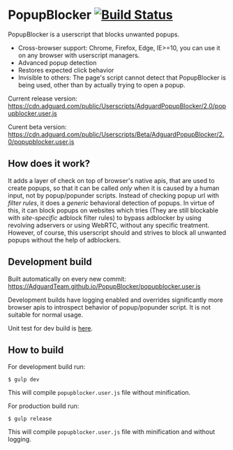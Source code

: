 # PopupBlocker [![Build Status](https://travis-ci.org/AdguardTeam/PopupBlocker.svg?branch=master)](https://travis-ci.org/AdguardTeam/PopupBlocker)
PopupBlocker is a userscript that blocks unwanted popups.

 - Cross-browser support: Chrome, Firefox, Edge, IE>=10, you can use it on any browser with userscript managers.
 - Advanced popup detection
 - Restores expected click behavior
 - Invisible to others: The page's script cannot detect that PopupBlocker is being used, other than by actually trying to open a popup.

Current release version: https://cdn.adguard.com/public/Userscripts/AdguardPopupBlocker/2.0/popupblocker.user.js

Curent beta version: https://cdn.adguard.com/public/Userscripts/Beta/AdguardPopupBlocker/2.0/popupblocker.user.js

## How does it work?

It adds a layer of check on top of browser's native apis, that are used to create popups, so that it can be called _only_ when it is caused by a human input, not by popup/popunder scripts. Instead of checking popup url with _filter rules_, it does a _generic_ behavioral detection of popups. In virtue of this, it can block popups on websites which tries (They are still blockable with _site-specific_ adblock filter rules) to bypass adblocker by using revolving adservers or using WebRTC, without any specific treatment. However, of course, this userscript should and strives to block all unwanted popups without the help of adblockers. 

## Development build

Built automatically on every new commit:
https://AdguardTeam.github.io/PopupBlocker/popupblocker.user.js

Development builds have logging enabled and overrides significantly more browser apis to introspect behavior of popup/popunder script. It is not suitable for normal usage.

Unit test for dev build is [here](https://AdguardTeam.github.io/PopupBlocker/test/).

## How to build

For development build run:

    $ gulp dev

This will compile `popupblocker.user.js` file without minification.

For production build run:

    $ gulp release

This will compile `popupblocker.user.js` file with minification and without logging.
